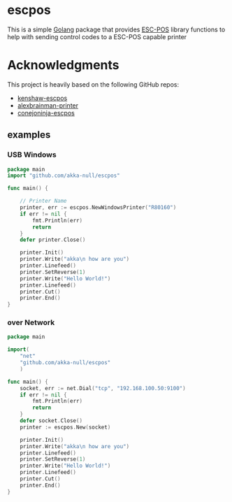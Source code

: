 # escpos #
This is a simple [Golang](http://www.golang.org/project) package that provides
[ESC-POS](https://en.wikipedia.org/wiki/ESC/P) library functions to help with
sending control codes to a ESC-POS capable printer

# Acknowledgments
This project is heavily based on the following GitHub repos:
- [kenshaw-escpos](https://github.com/kenshaw/escpos)
- [alexbrainman-printer](https://github.com/alexbrainman/printer)
- [conejoninja-escpos](https://github.com/conejoninja/go-escpos)

## examples ##

### USB Windows ###
```go
package main
import "github.com/akka-null/escpos"

func main() {

    // Printer Name
	printer, err := escpos.NewWindowsPrinter("R80160")
	if err != nil {
		fmt.Println(err)
		return
	}
	defer printer.Close()

	printer.Init()
	printer.Write("akka\n how are you")
	printer.Linefeed()
	printer.SetReverse(1)
	printer.Write("Hello World!")
	printer.Linefeed()
	printer.Cut()
	printer.End()
}
```

### over Network ###

```go
package main

import( 
    "net"
    "github.com/akka-null/escpos"
    )

func main() {
	socket, err := net.Dial("tcp", "192.168.100.50:9100")
	if err != nil {
		fmt.Println(err)
		return
	}
	defer socket.Close()
	printer := escpos.New(socket)

	printer.Init()
	printer.Write("akka\n how are you")
	printer.Linefeed()
	printer.SetReverse(1)
	printer.Write("Hello World!")
	printer.Linefeed()
	printer.Cut()
	printer.End()
}
```

